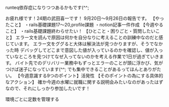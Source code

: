 

runteq依存症になりつつあるかもです(^^;

お疲れ様です！24期の武田喜一です！
9月20日〜9月26日の報告です。
【やったこと】
・rails基礎課題17〜20,profile課題
・notion記事一件作成
【今週やること】
・rails基礎課題終わらせたい！
【ひとこと・困りごと・質問したいこと】
エラー文を読んで原因は何かを自分なりに考えることの訓練中なのだと感じています。
エラー文をググると大体は解決法が見つかりますが、そうでなかった時
デバッグしてどこまで意図した値が入っているのかを確認し、値が入っていなところを見つけてなぜ入ってないのかを考える作業で1日が過ぎていきます。
バイト先でのデリバリー業務中もずっとエラーのことが頭に浮かび、気がつけば迷子になっています(^^;
でも集中できることがあるってほんとありがたい。
【今週意識する9つのポイント】活発性
【そのポイントの為にする具体的なアクション】
確か今週の水曜に就職に関する説明会みたいなのがあったはずなので、それにしっかり参加したいです！

環境ごとに定数を管理する


